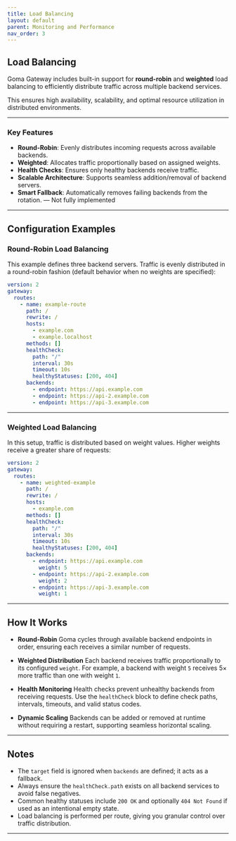 ```yaml
---
title: Load Balancing
layout: default
parent: Monitoring and Performance
nav_order: 3
---
```



## Load Balancing

Goma Gateway includes built-in support for **round-robin** and **weighted** load balancing to efficiently distribute traffic across multiple backend services.

This ensures high availability, scalability, and optimal resource utilization in distributed environments.

---

###  Key Features

* **Round-Robin**: Evenly distributes incoming requests across available backends.
* **Weighted**: Allocates traffic proportionally based on assigned weights.
* **Health Checks**: Ensures only healthy backends receive traffic.
* **Scalable Architecture**: Supports seamless addition/removal of backend servers.
* **Smart Fallback**: Automatically removes failing backends from the rotation. — Not fully implemented

---

## Configuration Examples

### Round-Robin Load Balancing

This example defines three backend servers. Traffic is evenly distributed in a round-robin fashion (default behavior when no weights are specified):

```yaml
version: 2
gateway:
  routes:
    - name: example-route
      path: /
      rewrite: /
      hosts:
        - example.com
        - example.localhost
      methods: []
      healthCheck:
        path: "/"
        interval: 30s
        timeout: 10s
        healthyStatuses: [200, 404]
      backends:
        - endpoint: https://api.example.com
        - endpoint: https://api-2.example.com
        - endpoint: https://api-3.example.com
```

---

### Weighted Load Balancing

In this setup, traffic is distributed based on weight values. Higher weights receive a greater share of requests:

```yaml
version: 2
gateway:
  routes:
    - name: weighted-example
      path: /
      rewrite: /
      hosts:
        - example.com
      methods: []
      healthCheck:
        path: "/"
        interval: 30s
        timeout: 10s
        healthyStatuses: [200, 404]
      backends:
        - endpoint: https://api.example.com
          weight: 5
        - endpoint: https://api-2.example.com
          weight: 2
        - endpoint: https://api-3.example.com
          weight: 1
```

---

##  How It Works

* **Round-Robin**
  Goma cycles through available backend endpoints in order, ensuring each receives a similar number of requests.

* **Weighted Distribution**
  Each backend receives traffic proportionally to its configured `weight`. For example, a backend with weight `5` receives 5× more traffic than one with weight `1`.

* **Health Monitoring**
  Health checks prevent unhealthy backends from receiving requests. Use the `healthCheck` block to define check paths, intervals, timeouts, and valid status codes.

* **Dynamic Scaling**
  Backends can be added or removed at runtime without requiring a restart, supporting seamless horizontal scaling.

---

##  Notes

* The `target` field is ignored when `backends` are defined; it acts as a fallback.
* Always ensure the `healthCheck.path` exists on all backend services to avoid false negatives.
* Common healthy statuses include `200 OK` and optionally `404 Not Found` if used as an intentional empty state.
* Load balancing is performed per route, giving you granular control over traffic distribution.

---
